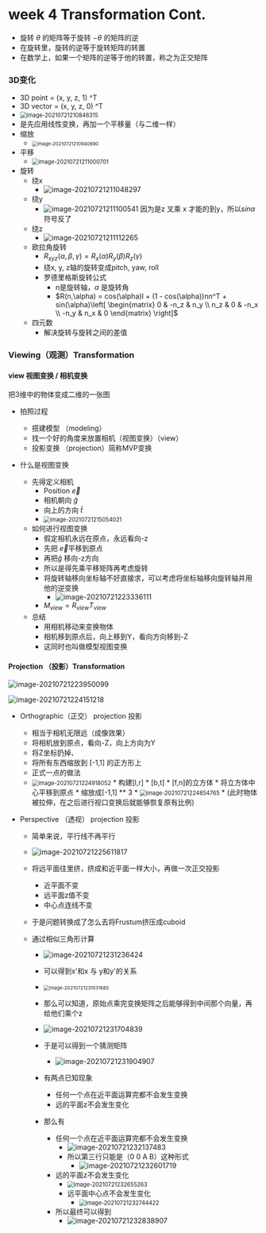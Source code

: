 # week 4 Transformation Cont.

* 旋转 $\theta$​ 的矩阵等于旋转 $-\theta$ 的矩阵的逆
* 在旋转里，旋转的逆等于旋转矩阵的转置
* 在数学上，如果一个矩阵的逆等于他的转置，称之为正交矩阵





### 3D变化

* 3D point = (x, y, z, 1) ^T 
* 3D vector = (x, y, z, 0) ^T
* <img src="C:\Users\z\AppData\Roaming\Typora\typora-user-images\image-20210721210846315.png" alt="image-20210721210846315" style="zoom: 80%;" />
* 是先应用线性变换，再加一个平移量（与二维一样）
* 缩放
  * <img src="C:\Users\z\AppData\Roaming\Typora\typora-user-images\image-20210721210940690.png" alt="image-20210721210940690" style="zoom:67%;" />
* 平移
  * <img src="C:\Users\z\AppData\Roaming\Typora\typora-user-images\image-20210721211000701.png" alt="image-20210721211000701" style="zoom: 80%;" />
* 旋转
  * 绕x
    * ![image-20210721211048297](C:\Users\z\AppData\Roaming\Typora\typora-user-images\image-20210721211048297.png)
  * 绕y
    * ![image-20210721211100541](C:\Users\z\AppData\Roaming\Typora\typora-user-images\image-20210721211100541.png)
      因为是z 叉乘 x 才能的到y，所以$sin\alpha$符号反了
  * 绕z
    * ![image-20210721211112265](C:\Users\z\AppData\Roaming\Typora\typora-user-images\image-20210721211112265.png)
  * 欧拉角旋转
    * $R_{xyz}(\alpha, \beta,\gamma) = R_x(\alpha)R_y(\beta)R_z(\gamma)$
    * 绕x, y, z轴的旋转变成pitch, yaw, roll
    * 罗德里格斯旋转公式
      * n是旋转轴，$\alpha$ 是旋转角
      * $R(n,\alpha) = cos(\alpha)I + (1 - cos(\alpha))nn^T + sin(\alpha)\left[ \begin{matrix} 0 & -n_z & n_y \\ n_z & 0 & -n_x \\ -n_y & n_x & 0 \end{matrix} \right]$ 
  * 四元数
    * 解决旋转与旋转之间的差值



### Viewing（观测）Transformation

#### view 视图变换 / 相机变换

把3维中的物体变成二维的一张图

* 拍照过程
  * 搭建模型 （modeling）
  * 找一个好的角度来放置相机（视图变换）（view）
  * 投影变换 （projection）简称MVP变换

* 什么是视图变换
  * 先得定义相机
    * Position $\vec{e}$
    * 相机朝向 $\hat{g}$
    * 向上的方向 $\hat{t}$​ 
    * <img src="C:\Users\z\AppData\Roaming\Typora\typora-user-images\image-20210721215054021.png" alt="image-20210721215054021" style="zoom: 80%;" />
  * 如何进行视图变换
    * 假定相机永远在原点，永远看向-z
    * 先把 $\vec{e}$平移到原点
    * 再把$\hat{g}$ 移向-z方向
    * 所以是得先乘平移矩阵再考虑旋转
    * 将旋转轴移向坐标轴不好直接求，可以考虑将坐标轴移向旋转轴并用他的逆变换
      * ![image-20210721223336111](C:\Users\z\AppData\Roaming\Typora\typora-user-images\image-20210721223336111.png)
    * $M_{view} = R_{view}T_{view}$​
  * 总结
    * 用相机移动来变换物体
    * 相机移到原点后，向上移到Y，看向方向移到-Z
    * 这同时也叫做模型视图变换

#### Projection （投影）Transformation

![image-20210721223950099](C:\Users\z\AppData\Roaming\Typora\typora-user-images\image-20210721223950099.png)

![image-20210721224151218](C:\Users\z\AppData\Roaming\Typora\typora-user-images\image-20210721224151218.png)

* Orthographic（正交） projection 投影
  * 相当于相机无限远（成像效果）
  * 将相机放到原点，看向-Z，向上方向为Y
  * 将Z坐标扔掉、
  * 将所有东西缩放到 [-1,1] 的正方形上
  * 正式一点的做法
  * <img src="C:\Users\z\AppData\Roaming\Typora\typora-user-images\image-20210721224918052.png" alt="image-20210721224918052" style="zoom:80%;" />
    * 构建[l,r] * [b,t] * [f,n]的立方体
    * 将立方体中心平移到原点
    * 缩放成[-1,1] ** 3
    * <img src="C:\Users\z\AppData\Roaming\Typora\typora-user-images\image-20210721224854765.png" alt="image-20210721224854765" style="zoom: 80%;" />
    * (此时物体被拉伸，在之后进行视口变换后就能够恢复原有比例)



* Perspective （透视） projection 投影

  * 简单来说，平行线不再平行

  * ![image-20210721225611817](C:\Users\z\AppData\Roaming\Typora\typora-user-images\image-20210721225611817.png)

  * 将远平面往里挤，挤成和近平面一样大小，再做一次正交投影

    * 近平面不变
    * 远平面z值不变
    * 中心点连线不变

  * 于是问题转换成了怎么去将Frustum挤压成cuboid

  * 通过相似三角形计算

    * ![image-20210721231236424](C:\Users\z\AppData\Roaming\Typora\typora-user-images\image-20210721231236424.png)

    * 可以得到x'和x 与 y和y'的关系

    * <img src="C:\Users\z\AppData\Roaming\Typora\typora-user-images\image-20210721231531685.png" alt="image-20210721231531685" style="zoom:67%;" />

    * 那么可以知道，原始点乘完变换矩阵之后能够得到中间那个向量，再给他们乘个z

    * ![image-20210721231704839](C:\Users\z\AppData\Roaming\Typora\typora-user-images\image-20210721231704839.png)

    * 于是可以得到一个猜测矩阵

      * ![image-20210721231904907](C:\Users\z\AppData\Roaming\Typora\typora-user-images\image-20210721231904907.png)

      

    * 有两点已知现象
      * 任何一个点在近平面运算完都不会发生变换
      * 远的平面z不会发生变化
    * 那么有
      * 任何一个点在近平面运算完都不会发生变换
        * ![image-20210721232137483](C:\Users\z\AppData\Roaming\Typora\typora-user-images\image-20210721232137483.png)
        * 所以第三行只能是（0  0  A  B）这种形式
          * ![image-20210721232601719](C:\Users\z\AppData\Roaming\Typora\typora-user-images\image-20210721232601719.png)
      * 远的平面z不会发生变化
        * <img src="C:\Users\z\AppData\Roaming\Typora\typora-user-images\image-20210721232655263.png" alt="image-20210721232655263" style="zoom:80%;" />
        * 远平面中心点不会发生变化
          * <img src="C:\Users\z\AppData\Roaming\Typora\typora-user-images\image-20210721232744422.png" alt="image-20210721232744422" style="zoom:80%;" />
      * 所以最终可以得到
        * ![image-20210721232838907](C:\Users\z\AppData\Roaming\Typora\typora-user-images\image-20210721232838907.png)

